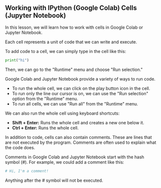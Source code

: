 ## Working with IPython (Google Colab) Cells (Jupyter Notebook)

In this lesson, we will learn how to work with cells in Google Colab or Jupyter Notebook.

Each cell represents a unit of code that we can write and execute.

To add code to a cell, we can simply type in the cell like this:
```python
print("hi")
```
Then, we can go to the "Runtime" menu and choose "Run selection."

Google Colab and Jupyter Notebook provide a variety of ways to run code.

* To run the whole cell, we can click on the play button icon in the cell.
* To run only the line our cursor is on, we can use the "Run selection" option from the "Runtime" menu.
* To run all cells, we can use "Run all" from the "Runtime" menu.

We can also run the whole cell using keyboard shortcuts:

* **Shift + Enter:** Runs the whole cell and creates a new one below it.
* **Ctrl + Enter:** Runs the whole cell.

In addition to code, cells can also contain comments. These are lines that are not executed by the program. Comments are often used to explain what the code does.

Comments in Google Colab and Jupyter Notebook start with the hash symbol (#). For example, we could add a comment like this:
```python
# Hi, I'm a comment!
```
Anything after the # symbol will not be executed. 
